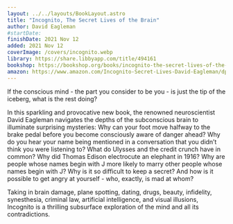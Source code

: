 ```yaml
---
layout: ../../layouts/BookLayout.astro
title: "Incognito, The Secret Lives of the Brain"
author: David Eagleman
#startDate:
finishDate: 2021 Nov 12
added: 2021 Nov 12
coverImage: /covers/incognito.webp
library: https://share.libbyapp.com/title/494161
bookshop: https://bookshop.org/books/incognito-the-secret-lives-of-the-brain/9780307389923
amazon: https://www.amazon.com/Incognito-Secret-Lives-David-Eagleman/dp/0307389928/
---
```


If the conscious mind - the part you consider to be you - is just the tip of the iceberg, what is the rest doing?

In this sparkling and provocative new book, the renowned neuroscientist David Eagleman navigates the depths of the subconscious brain to illuminate surprising mysteries: Why can your foot move halfway to the brake pedal before you become consciously aware of danger ahead? Why do you hear your name being mentioned in a conversation that you didn’t think you were listening to? What do Ulysses and the credit crunch have in common? Why did Thomas Edison electrocute an elephant in 1916? Why are people whose names begin with J more likely to marry other people whose names begin with J? Why is it so difficult to keep a secret? And how is it possible to get angry at yourself - who, exactly, is mad at whom?

Taking in brain damage, plane spotting, dating, drugs, beauty, infidelity, synesthesia, criminal law, artificial intelligence, and visual illusions, Incognito is a thrilling subsurface exploration of the mind and all its contradictions.  
